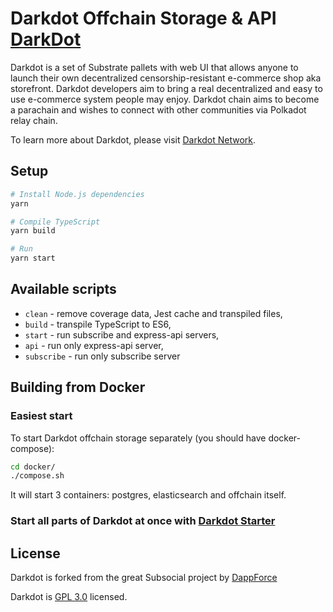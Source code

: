 # Darkdot Offchain Storage & API [DarkDot](https://github.com/dappforce)

Darkdot is a set of Substrate pallets with web UI that allows anyone to launch their own decentralized censorship-resistant e-commerce shop aka storefront.
Darkdot developers aim to bring a real decentralized and easy to use e-commerce system people may enjoy.
Darkdot chain aims to become a parachain and wishes to connect with other communities via Polkadot relay chain.

To learn more about Darkdot, please visit [Darkdot Network](http://darkdot.network).


## Setup

```sh
# Install Node.js dependencies
yarn

# Compile TypeScript
yarn build

# Run
yarn start
```

## Available scripts

+ `clean` - remove coverage data, Jest cache and transpiled files,
+ `build` - transpile TypeScript to ES6,
+ `start` - run subscribe and express-api servers,
+ `api` - run only express-api server,
+ `subscribe` - run only subscribe server

## Building from Docker

### Easiest start

To start Darkdot offchain storage separately (you should have docker-compose):

```sh
cd docker/
./compose.sh
```

It will start 3 containers: postgres, elasticsearch and offchain itself.

### Start all parts of Darkdot at once with [Darkdot Starter](https://github.com/dappforce/dappforce-darkdot-starter)

## License

Darkdot is forked from the great Subsocial project by [DappForce](https://github.com/dappforce)

Darkdot is [GPL 3.0](./LICENSE) licensed.
